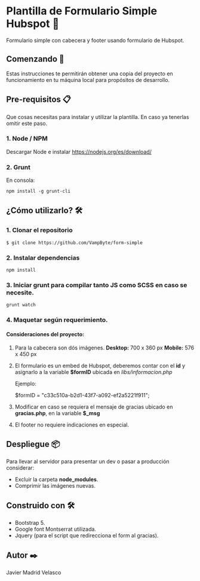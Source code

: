 # Plantilla de Formulario Simple Hubspot 📑
Formulario simple con cabecera y footer usando formulario de Hubspot.

## Comenzando 🚀
Estas instrucciones te permitirán obtener una copia del proyecto en funcionamiento en tu máquina local para propósitos de desarrollo.

## Pre-requisitos 📋
Que cosas necesitas para instalar y utilizar la plantilla.
En caso ya tenerlas omitir este paso.

### 1. Node / NPM
Descargar Node e instalar https://nodejs.org/es/download/

### 2. Grunt
En consola:

    npm install -g grunt-cli

## ¿Cómo utilizarlo? 🛠️
### 1. Clonar el repositorio

    $ git clone https://github.com/VampByte/form-simple

### 2. Instalar dependencias

    npm install

### 3. Iniciar grunt para compilar tanto JS como SCSS en caso se necesite.

    grunt watch

### 4. Maquetar según requerimiento.
#### Consideraciones del proyecto:
1. Para la cabecera son dós imágenes.
**Desktop:** 700 x 360 px
**Mobile:** 576 x 450 px

2. El formulario es un embed de Hubspot, deberemos contar con el **id** y asignarlo a la variable **$formID** ubicada en *libs/informacion.php*

    Ejemplo:

    $formID = "c33c510a-b2d1-43f7-a092-ef2a5221f911";

3. Modificar en caso se requiera el mensaje de gracias ubicado en **gracias.php**, en la variable **$_msg**

4. El footer no requiere indicaciones en especial.


## Despliegue 📦
Para llevar al servidor para presentar un dev o pasar a producción considerar:
- Excluir la carpeta **node_modules**.
- Comprimir las imágenes nuevas.

## Construido con 🛠️
- Bootstrap 5.
- Google font Montserrat utilizada.
- Jquery (para el script que redirecciona el form al gracias).

## Autor ✒️
Javier Madrid Velasco
